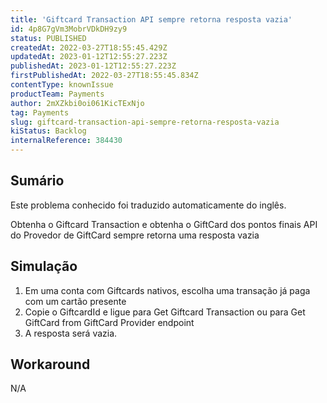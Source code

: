 ```yaml
---
title: 'Giftcard Transaction API sempre retorna resposta vazia'
id: 4p8G7gVm3MobrVDkDH9zy9
status: PUBLISHED
createdAt: 2022-03-27T18:55:45.429Z
updatedAt: 2023-01-12T12:55:27.223Z
publishedAt: 2023-01-12T12:55:27.223Z
firstPublishedAt: 2022-03-27T18:55:45.834Z
contentType: knownIssue
productTeam: Payments
author: 2mXZkbi0oi061KicTExNjo
tag: Payments
slug: giftcard-transaction-api-sempre-retorna-resposta-vazia
kiStatus: Backlog
internalReference: 384430
---
```


## Sumário

<div class="alert alert-info">
  <p>Este problema conhecido foi traduzido automaticamente do inglês.</p>
</div>


Obtenha o Giftcard Transaction e obtenha o GiftCard dos pontos finais API do Provedor de GiftCard sempre retorna uma resposta vazia


##

## Simulação



1. Em uma conta com Giftcards nativos, escolha uma transação já paga com um cartão presente
2. Copie o GiftcardId e ligue para Get Giftcard Transaction ou para Get GiftCard from GiftCard Provider endpoint
3. A resposta será vazia.


##

## Workaround


N/A

